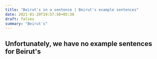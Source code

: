 ```yaml
---
title: "Beirut's in a sentence | Beirut's example sentences"
date: 2021-01-20T19:57:50+05:30
draft: falses
summary: "Beirut's"
---
```

## Unfortunately, we have no example sentences for Beirut's                 
